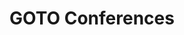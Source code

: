 ---
title: "GOTO Conferences"
publishDate: 2010-03-03 00:00:00
cover: https://yt3.googleusercontent.com/qgTWM66BUH2STKGd-jTl5DMoIZXnDhKpmo_Cyp3yBEEUwdYMeHvjrulSl1wioLz-rm1mNhg6VA=s176-c-k-c0x00ffffff-no-rj
url: https://www.youtube.com/@GOTO-
type: video
description: "Montes eleifend elementum suspendisse ut nostra elementum praesent hac mauris proin Ullamcorper commodo morbi, ultricies. Libero ridiculus mattis interdum ullamcorper phasellus ridiculus enim non blandit egestas."
---